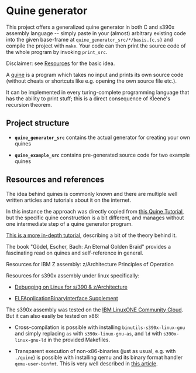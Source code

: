 Quine generator
===============

This project offers a generalized quine generator in both C and s390x assembly
language -- simply paste in your (almost) arbitrary existing code into the given
base-frame at `quine_generator_src/*/basis.{c,s}` and compile the project with
`make`.  Your code can then print the source code of the whole program by
invoking `print_src`.

Disclaimer: see [Resources](#resources-and-references) for the basic idea.

A [quine](https://en.wikipedia.org/wiki/Quine_(computing)) is a program which
takes no input and prints its own source code (without cheats or shortcuts like
e.g. opening the own source file etc.).

It can be implemented in every turing-complete programming language that has
the ability to print stuff; this is a direct consequence of Kleene's recursion
theorem.


Project structure
-----------------

  * **`quine_generator_src`** contains the actual generator for creating your
    own quines

  * **`quine_example_src`** contains pre-generated source code for two example
    quines


Resources and references
------------------------

The idea behind quines is commonly known and there are multiple well written
articles and tutorials about it on the internet.

In this instance the approach was directly copied from [this Quine
Tutorial](http://dwcope.freeshell.org/projects/quine/), but the specific quine
construction is a bit different, and manages without one intermediate step of a
quine generator program.

[This is a more in-depth
tutorial](http://www.madore.org/~david/computers/quine.html), describing a bit
of the theory behind it.

The book "Gödel, Escher, Bach: An Eternal Golden Braid" provides a fascinating
read on quines and self-reference in general.

Resources for IBM Z assembly: z/Architecture Principles of Operation

Resources for s390x assembly under linux specifically:

  * [Debugging on Linux for s/390 & z/Architecture](https://www.kernel.org/doc/Documentation/s390/Debugging390.txt)

  * [ELFApplicationBinaryInterface Supplement](http://legacy.redhat.com/pub/redhat/linux/7.1/es/os/s390x/doc/lzsabi0.pdf)

The s390x assembly was tested on the [IBM LinuxONE Community
Cloud](https://linuxone.cloud.marist.edu/cloud/#/register).  
But it can also easily be tested on x86:

  * Cross-compilation is possible with installing `binutils-s390x-linux-gnu` and
    simply replacing `as` with `s390x-linux-gnu-as`, and `ld` with
    `s390x-linux-gnu-ld` in the provided Makefiles.

  * Transparent execution of non-x86-binaries (just as usual, e.g. with
    `./quine`) is possible with installing qemu and its binary format handler
    `qemu-user-binfmt`.  This is very well described in [this
    article](https://ownyourbits.com/2018/06/13/transparently-running-binaries-from-any-architecture-in-linux-with-qemu-and-binfmt_misc/).
